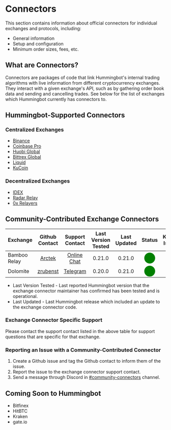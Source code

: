 # Connectors

This section contains information about official connectors for individual exchanges and protocols, including:

* General information
* Setup and configuration
* Minimum order sizes, fees, etc.

## What are Connectors?

Connectors are packages of code that link Hummingbot's internal trading algorithms with live information from different cryptocurrency exchanges. They interact with a given exchange's API, such as by gathering order book data and sending and cancelling trades. See below for the list of exchanges which Hummingbot currently has connectors to.

## Hummingbot-Supported Connectors

### Centralized Exchanges

* [Binance](/connectors/binance)
* [Coinbase Pro](/connectors/coinbase)
* [Huobi Global](/connectors/huobi)
* [Bittrex Global](/connectors/bittrex)
* [Liquid](/connectors/liquid)
* [KuCoin](/connectors/kucoin)

### Decentralized Exchanges

* [IDEX](/connectors/IDEX)
* [Radar Relay](/connectors/radar-relay)
* [0x Relayers](/connectors/0x)

## Community-Contributed Exchange Connectors

| Exchange | Github Contact | Support Contact | Last Version Tested | Last Updated | Status | Known Issues |
| --- |:---:|:---:|:---:|:---:|:---:|:---:|
| Bamboo Relay | [Arctek](https://github.com/Arctek) | [Online Chat](https://bamboorelay.com/) | 0.21.0 | 0.21.0 | <span style="color:green; font-size:25px">⬤</span> |  |
| Dolomite | [zrubenst](https://github.com/zrubenst) | [Telegram](https://t.me/dolomite_official) | 0.20.0 | 0.21.0 | <span style="color:green; font-size:25px"> ⬤</span> |  |

* Last Version Tested - Last reported Hummingbot version that the exchange connector maintainer has confirmed has been tested and is operational.
* Last Updated - Last Hummingbot release which included an update to the exchange connector code.

### Exchange Connector Specific Support

Please contact the support contact listed in the above table for support questions that are specific for that exchange.

### Reporting an Issue with a Community-Contributed Connector

1. Create a Github issue and tag the Github contact to inform them of the issue.
1. Report the issue to the exchange connector support contact.
1. Send a message through Discord in [#community-connectors](https://discordapp.com/channels/530578568154054663/642099307922718730) channel.


## Coming Soon to Hummingbot

* Bitfinex
* HitBTC
* Kraken
* gate.io
